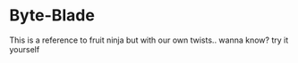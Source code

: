 # Byte-Blade
This is a reference to fruit ninja but with our own twists.. wanna know? try it yourself
